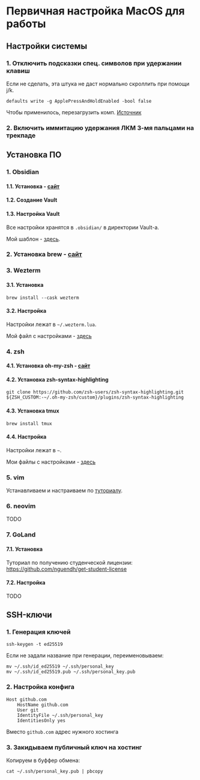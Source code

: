 # Первичная настройка MacOS для работы

## Настройки системы 

### 1. Отключить подсказки спец. символов при удержании клавиш

Если не сделать, эта штука не даст нормально скроллить при помощи j/k.

```shell
defaults write -g ApplePressAndHoldEnabled -bool false
```

Чтобы применилось, перезагрузить комп. [Источник](https://qna.habr.com/q/1072884)

### 2. Включить иммитацию удержания ЛКМ 3-мя пальцами на трекпаде

## Установка ПО

### 1. Obsidian

#### 1.1. Установка - [сайт](https://obsidian.md/)
#### 1.2. Создание Vault

#### 1.3. Настройка Vault

Все настройки хранятся в `.obsidian/` в директории Vault-а.

Мой шаблон - [здесь](./obsidian-vault-template).

### 2. Установка brew - [сайт](https://brew.sh/)

### 3. Wezterm

#### 3.1. Установка 

```shell
brew install --cask wezterm
```

#### 3.2. Настройка

Настройки лежат в `~/.wezterm.lua`.

Мой файл с настройками - [здесь](https://github.com/Yu-Leo/dotfiles/blob/main/wezterm/.wezterm.lua)

### 4. zsh

#### 4.1. Установка oh-my-zsh - [сайт](https://ohmyz.sh/#install)

#### 4.2. Установка zsh-syntax-highlighting

```shell
git clone https://github.com/zsh-users/zsh-syntax-highlighting.git ${ZSH_CUSTOM:-~/.oh-my-zsh/custom}/plugins/zsh-syntax-highlighting
```
#### 4.3. Установка tmux

```shell
brew install tmux
```

#### 4.4. Настройка

Настройки лежат в `~`.

Мои файлы с настройками - [здесь](https://github.com/Yu-Leo/dotfiles/blob/main/zsh/.zshrc)

### 5. vim

Устанавливаем и настраиваем по [туториалу](https://github.com/Yu-Leo/dotfiles/blob/main/vim).

### 6. neovim

TODO

### 7. GoLand

#### 7.1. Установка

Туториал по получению студенческой лицензии: https://github.com/nguendh/get-student-license

#### 7.2. Настройка

TODO

## SSH-ключи

### 1. Генерация ключей

```shell
ssh-keygen -t ed25519
```

Если не задали название при генерации, переименовываем:
```shell
mv ~/.ssh/id_ed25519 ~/.ssh/personal_key
mv ~/.ssh/id_ed25519.pub ~/.ssh/personal_key.pub
```
### 2. Настройка конфига

```shell
Host github.com
    HostName github.com
    User git
    IdentityFile ~/.ssh/personal_key
    IdentitiesOnly yes
```

Вместо `github.com` адрес нужного хостинга

### 3. Закидываем публичный ключ на хостинг

Копируем в буффер обмена:

```shell
cat ~/.ssh/personal_key.pub | pbcopy
```

